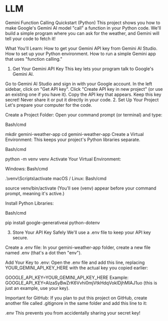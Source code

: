 # LLM

Gemini Function Calling Quickstart (Python)
This project shows you how to make Google's Gemini AI model "call" a function in your Python code. We'll build a simple program where you can ask for the weather, and Gemini will tell your code to fetch it!

What You'll Learn: 
  How to get your Gemini API key from Gemini AI Studio.
  How to set up your Python environment.
  How to run a simple Gemini app that uses "function calling."
  
1. Get Your Gemini API Key
  This key lets your program talk to Google's Gemini AI.
  
  Go to Gemini AI Studio and sign in with your Google account.
  In the left sidebar, click on "Get API key".
  Click "Create API key in new project" (or use an existing one if you have it).
  Copy the API key that appears. Keep this key secret! Never share it or put it directly in your code.
2. Set Up Your Project
  Let's prepare your computer for the code.
  
  Create a Project Folder:
  Open your command prompt (or terminal) and type:
  
  Bash/cmd
  
  mkdir gemini-weather-app
  cd gemini-weather-app
  Create a Virtual Environment:
  This keeps your project's Python libraries separate.
  
  Bash/cmd
  
  python -m venv venv
  Activate Your Virtual Environment:
  
  Windows:
  Bash/cmd
  
  .\venv\Scripts\activate
  macOS / Linux:
  Bash/cmd

  source venv/bin/activate
  (You'll see (venv) appear before your command prompt, meaning it's active.)

  Install Python Libraries:
  
  Bash/cmd
  
  pip install google-generativeai python-dotenv
  
3. Store Your API Key Safely
  We'll use a .env file to keep your API key secure.
  
  Create a .env file:
  In your gemini-weather-app folder, create a new file named .env (that's a dot then "env").
  
  Add Your Key to .env:
  Open the .env file and add this line, replacing YOUR_GEMINI_API_KEY_HERE with the actual key you copied earlier:

  GOOGLE_API_KEY=YOUR_GEMINI_API_KEY_HERE
  Example: GOOGLE_API_KEY=AIzaSyBwZrK6Vvhi0mjVtkHdqVokIDjhMlAJ1uo (this is just an example, use your key).

  Important for GitHub: If you plan to put this project on GitHub, create another file called .gitignore in the same folder and add this line to it:
  
  .env
  This prevents you from accidentally sharing your secret key!
